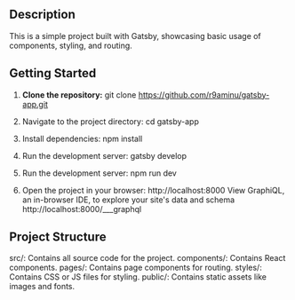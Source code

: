 ## Description
This is a simple project built with Gatsby, showcasing basic usage of components, styling, and routing.

## Getting Started
1. **Clone the repository:**
git clone https://github.com/r9aminu/gatsby-app.git

1. Navigate to the project directory:
cd gatsby-app

2. Install dependencies:
npm install

3. Run the development server:
gatsby develop

4. Run the development server:
npm run dev

5. Open the project in your browser:
http://localhost:8000
View GraphiQL, an in-browser IDE, to explore your site's data and schema
http://localhost:8000/___graphql

## Project Structure
src/: Contains all source code for the project.
components/: Contains React components.
pages/: Contains page components for routing.
styles/: Contains CSS or JS files for styling.
public/: Contains static assets like images and fonts.




